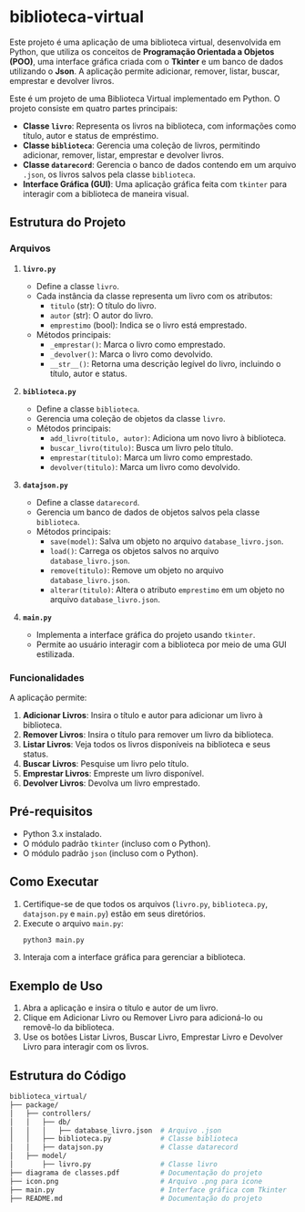 # biblioteca-virtual
Este projeto é uma aplicação de uma biblioteca virtual, desenvolvida em Python, que utiliza os conceitos de **Programação Orientada a Objetos (POO)**, uma interface gráfica criada com o **Tkinter** e um banco de dados utilizando o **Json**. A aplicação permite adicionar, remover, listar, buscar, emprestar e devolver livros.

Este é um projeto de uma Biblioteca Virtual implementado em Python. O projeto consiste em quatro partes principais:
- **Classe `livro`**: Representa os livros na biblioteca, com informações como título, autor e status de empréstimo.
- **Classe `biblioteca`**: Gerencia uma coleção de livros, permitindo adicionar, remover, listar, emprestar e devolver livros.
- **Classe `datarecord`**: Gerencia o banco de dados contendo em um arquivo `.json`, os livros salvos pela classe `biblioteca`.
- **Interface Gráfica (GUI)**: Uma aplicação gráfica feita com `tkinter` para interagir com a biblioteca de maneira visual.

## Estrutura do Projeto

### Arquivos
1. **`livro.py`**
   - Define a classe `livro`.
   - Cada instância da classe representa um livro com os atributos:
     - `titulo` (str): O título do livro.
     - `autor` (str): O autor do livro.
     - `emprestimo` (bool): Indica se o livro está emprestado.
   - Métodos principais:
     - `_emprestar()`: Marca o livro como emprestado.
     - `_devolver()`: Marca o livro como devolvido.
     - `__str__()`: Retorna uma descrição legível do livro, incluindo o título, autor e status.

2. **`biblioteca.py`**
   - Define a classe `biblioteca`.
   - Gerencia uma coleção de objetos da classe `livro`.
   - Métodos principais:
     - `add_livro(titulo, autor)`: Adiciona um novo livro à biblioteca.
     - `buscar_livro(titulo)`: Busca um livro pelo título.
     - `emprestar(titulo)`: Marca um livro como emprestado.
     - `devolver(titulo)`: Marca um livro como devolvido.

3. **`datajson.py`**
   - Define a classe `datarecord`.
   - Gerencia um banco de dados de objetos salvos pela classe `biblioteca`.
   - Métodos principais:
     - `save(model)`: Salva um objeto no arquivo `database_livro.json`.
     - `load()`: Carrega os objetos salvos no arquivo `database_livro.json`.
     - `remove(titulo)`: Remove um objeto no arquivo `database_livro.json`.
     - `alterar(titulo)`: Altera o atributo `emprestimo` em um objeto no arquivo `database_livro.json`.

4. **`main.py`**
   - Implementa a interface gráfica do projeto usando `tkinter`.
   - Permite ao usuário interagir com a biblioteca por meio de uma GUI estilizada.

### Funcionalidades
A aplicação permite:
1. **Adicionar Livros**: Insira o título e autor para adicionar um livro à biblioteca.
2. **Remover Livros**: Insira o título para remover um livro da biblioteca.
3. **Listar Livros**: Veja todos os livros disponíveis na biblioteca e seus status.
4. **Buscar Livros**: Pesquise um livro pelo título.
5. **Emprestar Livros**: Empreste um livro disponível.
6. **Devolver Livros**: Devolva um livro emprestado.

## Pré-requisitos
- Python 3.x instalado.
- O módulo padrão `tkinter` (incluso com o Python).
- O módulo padrão `json` (incluso com o Python).

## Como Executar
1. Certifique-se de que todos os arquivos (`livro.py`, `biblioteca.py`, `datajson.py` e `main.py`) estão em seus
   diretórios.
2. Execute o arquivo `main.py`:
   ```bash
   python3 main.py
3. Interaja com a interface gráfica para gerenciar a biblioteca.

## Exemplo de Uso
1. Abra a aplicação e insira o título e autor de um livro.
2. Clique em Adicionar Livro ou Remover Livro para adicioná-lo ou removê-lo da biblioteca.
3. Use os botões Listar Livros, Buscar Livro, Emprestar Livro e Devolver Livro para interagir com os livros.

## Estrutura do Código
   ```bash
   biblioteca_virtual/
   ├── package/
   │   ├── controllers/
   │   │   ├── db/
   │   │   │   ├── database_livro.json  # Arquivo .json
   │   │   ├── biblioteca.py            # Classe biblioteca
   │   │   ├── datajson.py              # Classe datarecord
   │   ├── model/
   │       ├── livro.py                 # Classe livro
   ├── diagrama de classes.pdf          # Documentação do projeto
   ├── icon.png                         # Arquivo .png para icone
   ├── main.py                          # Interface gráfica com Tkinter
   ├── README.md                        # Documentação do projeto
